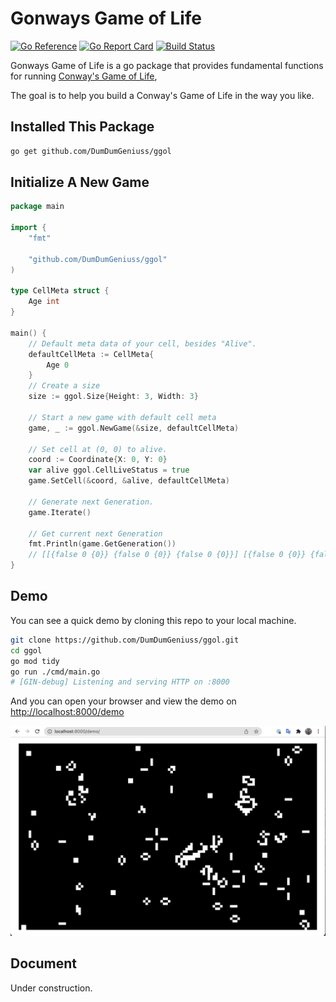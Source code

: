 # Gonways Game of Life

[![Go Reference](https://pkg.go.dev/badge/github.com/DumDumGeniuss/ggol.svg)](https://pkg.go.dev/github.com/DumDumGeniuss/ggol)
[![Go Report Card](https://goreportcard.com/badge/github.com/DumDumGeniuss/ggol)](https://goreportcard.com/report/github.com/DumDumGeniuss/ggol)
[![Build Status](https://app.travis-ci.com/DumDumGeniuss/ggol.svg?branch=main)](https://app.travis-ci.com/DumDumGeniuss/ggol)

Gonways Game of Life is a go package that provides fundamental functions for running [Conway's Game of Life](https://en.wikipedia.org/wiki/Conway%27s_Game_of_Life),

The goal is to help you build a Conway's Game of Life in the way you like.

## Installed This Package

```bash
go get github.com/DumDumGeniuss/ggol
```

## Initialize A New Game

```go
package main

import {
    "fmt"
    
    "github.com/DumDumGeniuss/ggol"
)

type CellMeta struct {
    Age int
}

main() {
    // Default meta data of your cell, besides "Alive".
    defaultCellMeta := CellMeta{
        Age 0
    }
    // Create a size
    size := ggol.Size{Height: 3, Width: 3}

    // Start a new game with default cell meta
    game, _ := ggol.NewGame(&size, defaultCellMeta)

    // Set cell at (0, 0) to alive.
    coord := Coordinate{X: 0, Y: 0}
    var alive ggol.CellLiveStatus = true
    game.SetCell(&coord, &alive, defaultCellMeta)

    // Generate next Generation.
    game.Iterate()

    // Get current next Generation
    fmt.Println(game.GetGeneration())
    // [[{false 0 {0}} {false 0 {0}} {false 0 {0}}] [{false 0 {0}} {false 0 {0}} {false 0 {0}}] [{false 0 {0}} {false 0 {0}} {false 0 {0}}]]
}
```

## Demo

You can see a quick demo by cloning this repo to your local machine.

```bash
git clone https://github.com/DumDumGeniuss/ggol.git
cd ggol
go mod tidy
go run ./cmd/main.go
# [GIN-debug] Listening and serving HTTP on :8000
```

And you can open your browser and view the demo on [http://localhost:8000/demo](http://localhost:8000/demo)

![demo](./doc/demo.png)

## Document

Under construction.
